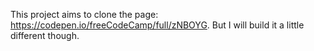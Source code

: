 This project aims to clone the page: https://codepen.io/freeCodeCamp/full/zNBOYG.
But I will build it a little different though.
